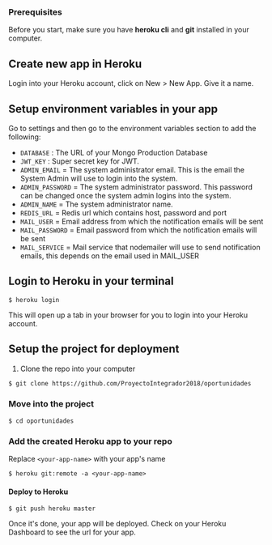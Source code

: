 ### Prerequisites

Before you start, make sure you have **heroku cli** and **git** installed in your computer.

## Create new app in Heroku

Login into your Heroku account, click on New > New App. Give it a name.

## Setup environment variables in your app

Go to settings and then go to the environment variables section to add the following:

* `DATABASE` : The URL of your Mongo Production Database
* `JWT_KEY` : Super secret key for JWT.
* `ADMIN_EMAIL` = The system administrator email. This is the email the System Admin will use to login into the system.
* `ADMIN_PASSWORD` = The system administrator password. This password can be changed once the system admin logins into the system.
* `ADMIN_NAME` = The system administrator name.
* `REDIS_URL` = Redis url which contains host, password and port
* `MAIL_USER` = Email address from which the notification emails will be sent
* `MAIL_PASSWORD` = Email password from which the notification emails will be sent
* `MAIL_SERVICE` = Mail service that nodemailer will use to send notification emails, this depends on the email used in MAIL_USER

## Login to Heroku in your terminal

```
$ heroku login
```
This will open up a tab in your browser for you to login into your Heroku account. 


## Setup the project for deployment

1. Clone the repo into your computer

```bash
$ git clone https://github.com/ProyectoIntegrador2018/oportunidades
```

### Move into the project
```
$ cd oportunidades
```

### Add the created Heroku app to your repo
Replace `<your-app-name>` with your app's name
```
$ heroku git:remote -a <your-app-name> 
```

#### Deploy to Heroku

```
$ git push heroku master
```

Once it's done, your app will be deployed. Check on your Heroku Dashboard to see the url for your app.
